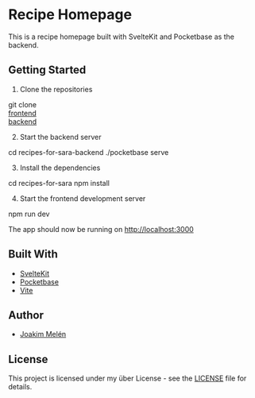 # Recipe Homepage

This is a recipe homepage built with SvelteKit and Pocketbase as the backend. 

## Getting Started

1. Clone the repositories

git clone  
[frontend](https://github.com/joakimmelen/recipes-for-sara)  
[backend](https://github.com/joakimmelen/recipes-for-sara-backend)

2. Start the backend server

cd recipes-for-sara-backend
./pocketbase serve

3. Install the dependencies

cd recipes-for-sara
npm install

4. Start the frontend development server

npm run dev


The app should now be running on [http://localhost:3000](http://localhost:3000)

## Built With
- [SvelteKit](https://svelte.dev/kit)
- [Pocketbase](https://pocketbase.io/)
- [Vite](https://github.com/vitejs/vite)

## Author
- [Joakim Melén](https://github.com/joakimmelen)

## License
This project is licensed under my über License - see the [LICENSE](LICENSE) file for details.
